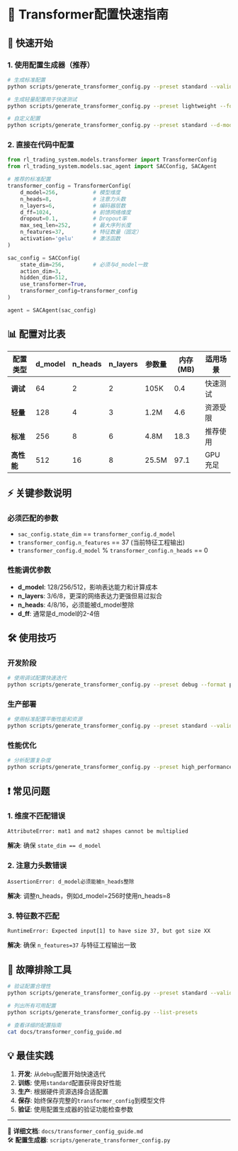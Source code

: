 # 🎯 Transformer配置快速指南

## 🚀 快速开始

### 1. 使用配置生成器（推荐）

```bash
# 生成标准配置
python scripts/generate_transformer_config.py --preset standard --validate --analyze

# 生成轻量配置用于快速测试
python scripts/generate_transformer_config.py --preset lightweight --format python

# 自定义配置
python scripts/generate_transformer_config.py --preset standard --d-model 128 --n-heads 4
```

### 2. 直接在代码中配置

```python
from rl_trading_system.models.transformer import TransformerConfig
from rl_trading_system.models.sac_agent import SACConfig, SACAgent

# 推荐的标准配置
transformer_config = TransformerConfig(
    d_model=256,           # 模型维度
    n_heads=8,             # 注意力头数
    n_layers=6,            # 编码器层数
    d_ff=1024,             # 前馈网络维度
    dropout=0.1,           # Dropout率
    max_seq_len=252,       # 最大序列长度
    n_features=37,         # 特征数量（固定）
    activation='gelu'      # 激活函数
)

sac_config = SACConfig(
    state_dim=256,         # 必须与d_model一致
    action_dim=3,
    hidden_dim=512,
    use_transformer=True,
    transformer_config=transformer_config
)

agent = SACAgent(sac_config)
```

## 📊 配置对比表

| 配置类型 | d_model | n_heads | n_layers | 参数量 | 内存(MB) | 适用场景 |
|----------|---------|---------|----------|--------|----------|----------|
| **调试** | 64 | 2 | 2 | 105K | 0.4 | 快速测试 |
| **轻量** | 128 | 4 | 3 | 1.2M | 4.6 | 资源受限 |
| **标准** | 256 | 8 | 6 | 4.8M | 18.3 | 推荐使用 |
| **高性能** | 512 | 16 | 8 | 25.5M | 97.1 | GPU充足 |

## ⚡ 关键参数说明

### 必须匹配的参数
- `sac_config.state_dim` == `transformer_config.d_model`
- `transformer_config.n_features` == 37 (当前特征工程输出)
- `transformer_config.d_model` % `transformer_config.n_heads` == 0

### 性能调优参数
- **d_model**: 128/256/512，影响表达能力和计算成本
- **n_layers**: 3/6/8，更深的网络表达力更强但易过拟合
- **n_heads**: 4/8/16，必须能被d_model整除
- **d_ff**: 通常是d_model的2-4倍

## 🛠️ 使用技巧

### 开发阶段
```bash
# 使用调试配置快速迭代
python scripts/generate_transformer_config.py --preset debug --format python
```

### 生产部署
```bash
# 使用标准配置平衡性能和资源
python scripts/generate_transformer_config.py --preset standard --validate
```

### 性能优化
```bash
# 分析配置复杂度
python scripts/generate_transformer_config.py --preset high_performance --analyze
```

## ❗ 常见问题

### 1. 维度不匹配错误
```
AttributeError: mat1 and mat2 shapes cannot be multiplied
```
**解决**: 确保 `state_dim == d_model`

### 2. 注意力头数错误
```
AssertionError: d_model必须能被n_heads整除
```
**解决**: 调整n_heads，例如d_model=256时使用n_heads=8

### 3. 特征数不匹配
```
RuntimeError: Expected input[1] to have size 37, but got size XX
```
**解决**: 确保 `n_features=37` 与特征工程输出一致

## 🔧 故障排除工具

```bash
# 验证配置合理性
python scripts/generate_transformer_config.py --preset standard --validate

# 列出所有可用配置
python scripts/generate_transformer_config.py --list-presets

# 查看详细的配置指南
cat docs/transformer_config_guide.md
```

## 💡 最佳实践

1. **开发**: 从`debug`配置开始快速迭代
2. **训练**: 使用`standard`配置获得良好性能  
3. **生产**: 根据硬件资源选择合适配置
4. **保存**: 始终保存完整的`transformer_config`到模型文件
5. **验证**: 使用配置生成器的验证功能检查参数

---

📖 **详细文档**: `docs/transformer_config_guide.md`  
🛠️ **配置生成器**: `scripts/generate_transformer_config.py`